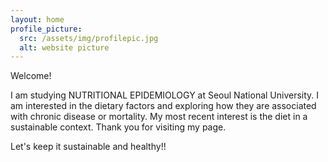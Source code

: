 ```yaml
---
layout: home
profile_picture:
  src: /assets/img/profilepic.jpg
  alt: website picture
---
```


<p>
Welcome!
 <p>
 I am studying NUTRITIONAL EPIDEMIOLOGY at Seoul National University. I am interested in the dietary factors and exploring how they are associated with chronic disease or mortality. My most recent interest is the diet in a sustainable context. Thank you for visiting my page.
 <p>
 Let's keep it sustainable and healthy!!

